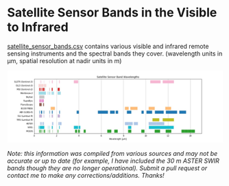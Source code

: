 # Satellite Sensor Bands in the Visible to Infrared

[satellite_sensor_bands.csv](satellite_sensor_bands.csv) contains various visible and infrared remote sensing instruments and the spectral bands they cover. (wavelength units in μm, spatial resolution at nadir units in m)


![](satellite_sensor_bands.jpg)


*Note: this information was compiled from various sources and may not be accurate or up to date (for example, I have included the 30 m ASTER SWIR bands though they are no longer operational). Submit a pull request or contact me to make any corrections/additions. Thanks!*